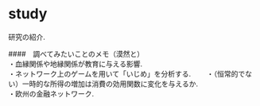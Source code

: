 # study
研究の紹介.  

####　調べてみたいことのメモ（漠然と）  
・血縁関係や地縁関係が教育に与える影響.  
・ネットワーク上のゲームを用いて「いじめ」を分析する.　　
・（恒常的でない）一時的な所得の増加は消費の効用関数に変化を与えるか.  
・欧州の金融ネットワーク.  

